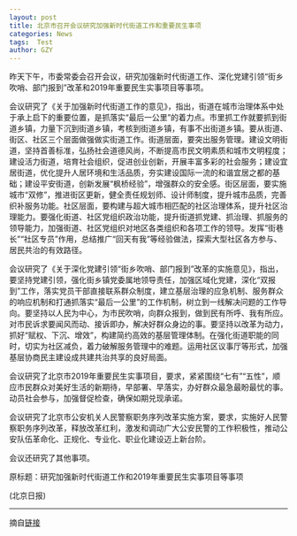 ```yaml
---
layout: post
title: 北京市召开会议研究加强新时代街道工作和重要民生事项
categories: News
tags:  Test
author: GZY
---
```


昨天下午，市委常委会召开会议，研究加强新时代街道工作、深化党建引领“街乡吹哨、部门报到”改革和2019年重要民生实事项目等事项。

会议研究了《关于加强新时代街道工作的意见》，指出，街道在城市治理体系中处于承上启下的重要位置，是抓落实“最后一公里”的着力点。市里抓工作就要抓到街道乡镇，力量下沉到街道乡镇，考核到街道乡镇，有事不出街道乡镇。要从街道、街区、社区三个层面做强做实街道工作。街道层面，要突出服务管理。建设文明街道，坚持首善标准，弘扬社会道德风尚，不断提高市民文明素质和城市文明程度；建设活力街道，培育社会组织，促进创业创新，开展丰富多彩的社会服务；建设宜居街道，优化提升人居环境和生活品质，夯实建设国际一流的和谐宜居之都的基础；建设平安街道，创新发展“枫桥经验”，增强群众的安全感。街区层面，要实施城市“双修”，推进街区更新，健全责任规划师、设计师制度，提升城市品质，完善织补服务功能。社区层面，要构建与超大城市相匹配的社区治理体系，提升社区治理能力。要强化街道、社区党组织政治功能，提升街道抓党建、抓治理、抓服务的领导能力，加强街道、社区党组织对地区各类组织和各项工作的领导。发挥“街巷长”“社区专员”作用，总结推广“回天有我”等经验做法，探索大型社区各方参与、居民共治的有效路径。

会议研究了《关于深化党建引领“街乡吹哨、部门报到”改革的实施意见》，指出，要坚持党建引领，强化街乡镇党委属地领导责任，加强区域化党建，深化“双报到”工作，落实党员干部直接联系群众制度，建立基层治理的应急机制、服务群众的响应机制和打通抓落实“最后一公里”的工作机制，树立到一线解决问题的工作导向。要坚持以人民为中心，为市民吹哨，向群众报到，做到民有所呼、我有所应。对市民诉求要闻风而动、接诉即办，解决好群众身边的事。要坚持以改革为动力，抓好“赋权、下沉、增效”，构建简约高效的基层管理体制。在强化街道职能的同时，切实为社区减负，着力破解服务管理中的难题。运用社区议事厅等形式，加强基层协商民主建设成共建共治共享的良好局面。

会议研究了北京市2019年重要民生实事项目，要求，紧紧围绕“七有”“五性”，顺应市民群众对美好生活的新期待，早部署、早落实，办好群众最急最盼最忧的事。动员社会参与，加强督促检查，确保如期兑现承诺。

会议研究了北京市公安机关人民警察职务序列改革实施方案，要求，实施好人民警察职务序列改革，释放改革红利，激发和调动广大公安民警的工作积极性，推动公安队伍革命化、正规化、专业化、职业化建设迈上新台阶。

会议还研究了其他事项。

原标题：研究加强新时代街道工作和2019年重要民生实事项目等事项

(北京日报)

*****

摘自[链接](http://bj.jjj.qq.com/a/20190131/003287.htm)